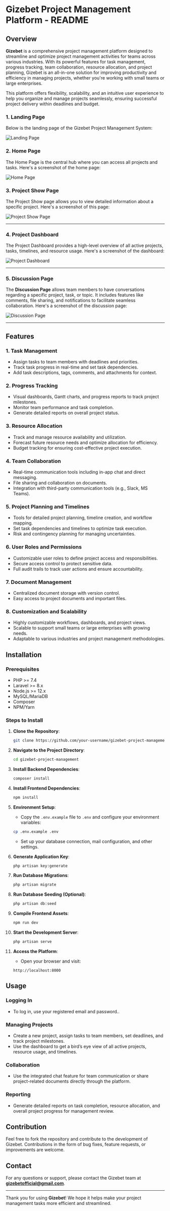 # Gizebet Project Management Platform - README

## Overview
**Gizebet** is a comprehensive project management platform designed to streamline and optimize project management activities for teams across various industries. With its powerful features for task management, progress tracking, team collaboration, resource allocation, and project planning, Gizebet is an all-in-one solution for improving productivity and efficiency in managing projects, whether you're working with small teams or large enterprises.

This platform offers flexibility, scalability, and an intuitive user experience to help you organize and manage projects seamlessly, ensuring successful project delivery within deadlines and budget.
### 1. **Landing Page**

Below is the landing page of the Gizebet Project Management System:

![Landing Page](./public/image/LandingPage.jpg "Gizebet Landing Page")

### 2. **Home Page**
The Home Page is the central hub where you can access all projects and tasks. Here's a screenshot of the home page:

![Home Page](./public/image/HomePage.jpg "Home Page")


### 3. **Project Show Page**
The Project Show page allows you to view detailed information about a specific project. Here's a screenshot of this page:

![Project Show Page](./public/image/ProjectDashboard.jpg "Project Show Page")

---

### 4. **Project Dashboard**
The Project Dashboard provides a high-level overview of all active projects, tasks, timelines, and resource usage. Here's a screenshot of the dashboard:

![Project Dashboard](./public/image/ProjectDashboard.jpg "Project Dashboard")

---

### 5. **Discussion Page**
The **Discussion Page** allows team members to have conversations regarding a specific project, task, or topic. It includes features like comments, file sharing, and notifications to facilitate seamless collaboration. Here's a screenshot of the discussion page:

![Discussion Page](./public/image/Discussion.jpg "Discussion Page")

---
## Features

### 1. **Task Management**
   - Assign tasks to team members with deadlines and priorities.
   - Track task progress in real-time and set task dependencies.
   - Add task descriptions, tags, comments, and attachments for context.

### 2. **Progress Tracking**
   - Visual dashboards, Gantt charts, and progress reports to track project milestones.
   - Monitor team performance and task completion.
   - Generate detailed reports on overall project status.

### 3. **Resource Allocation**
   - Track and manage resource availability and utilization.
   - Forecast future resource needs and optimize allocation for efficiency.
   - Budget tracking for ensuring cost-effective project execution.

### 4. **Team Collaboration**
   - Real-time communication tools including in-app chat and direct messaging.
   - File sharing and collaboration on documents.
   - Integration with third-party communication tools (e.g., Slack, MS Teams).

### 5. **Project Planning and Timelines**
   - Tools for detailed project planning, timeline creation, and workflow mapping.
   - Set task dependencies and timelines to optimize task execution.
   - Risk and contingency planning for managing uncertainties.

### 6. **User Roles and Permissions**
   - Customizable user roles to define project access and responsibilities.
   - Secure access control to protect sensitive data.
   - Full audit trails to track user actions and ensure accountability.

### 7. **Document Management**
   - Centralized document storage with version control.
   - Easy access to project documents and important files.

### 8. **Customization and Scalability**
   - Highly customizable workflows, dashboards, and project views.
   - Scalable to support small teams or large enterprises with growing needs.
   - Adaptable to various industries and project management methodologies.

## Installation

### Prerequisites
- PHP >= 7.4
- Laravel >= 8.x
- Node.js >= 12.x
- MySQL/MariaDB
- Composer
- NPM/Yarn

### Steps to Install

1. **Clone the Repository**:
   ```bash
   git clone https://github.com/your-username/gizebet-project-management.git
   ```

2. **Navigate to the Project Directory**:
   ```bash
   cd gizebet-project-management
   ```

3. **Install Backend Dependencies**:
   ```bash
   composer install
   ```

4. **Install Frontend Dependencies**:
   ```bash
   npm install
   ```

5. **Environment Setup**:
   - Copy the `.env.example` file to `.env` and configure your environment variables:
   ```bash
   cp .env.example .env
   ```
   - Set up your database connection, mail configuration, and other settings.

6. **Generate Application Key**:
   ```bash
   php artisan key:generate
   ```

7. **Run Database Migrations**:
   ```bash
   php artisan migrate
   ```

8. **Run Database Seeding (Optional)**:
   ```bash
   php artisan db:seed
   ```

9. **Compile Frontend Assets**:
   ```bash
   npm run dev
   ```

10. **Start the Development Server**:
    ```bash
    php artisan serve
    ```

11. **Access the Platform**:
    - Open your browser and visit:
    ```
    http://localhost:8000
    ```

## Usage

### Logging In
- To log in, use your registered email and password..

### Managing Projects
- Create a new project, assign tasks to team members, set deadlines, and track project milestones.
- Use the dashboard to get a bird’s eye view of all active projects, resource usage, and timelines.

### Collaboration
- Use the integrated chat feature for team communication or share project-related documents directly through the platform.

### Reporting
- Generate detailed reports on task completion, resource allocation, and overall project progress for management review.

## Contribution
Feel free to fork the repository and contribute to the development of Gizebet. Contributions in the form of bug fixes, feature requests, or improvements are welcome.

 

## Contact
For any questions or support, please contact the Gizebet team at **gizebetofficial@gmail.com**.

---

Thank you for using **Gizebet**! We hope it helps make your project management tasks more efficient and streamlined.
